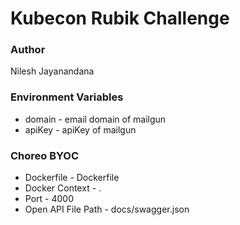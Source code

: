 # Kubecon Rubik Challenge

### Author

Nilesh Jayanandana

### Environment Variables

- domain - email domain of mailgun
- apiKey - apiKey of mailgun


### Choreo BYOC

- Dockerfile - Dockerfile
- Docker Context - .
- Port - 4000
- Open API File Path - docs/swagger.json
